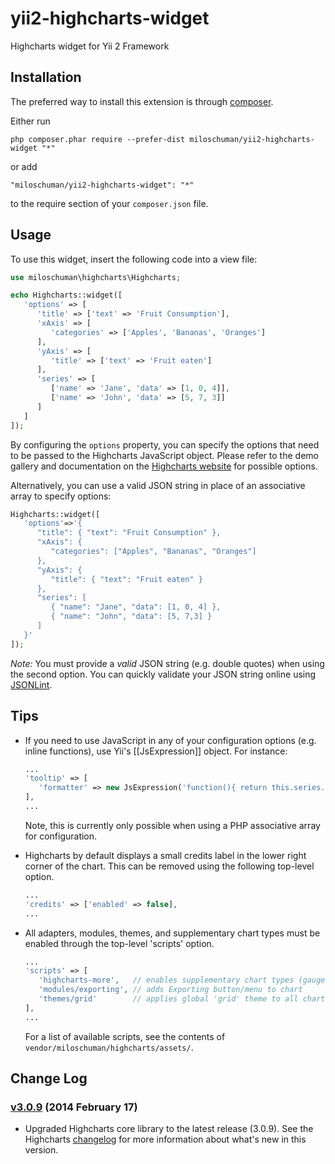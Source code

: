 yii2-highcharts-widget
======================

Highcharts widget for Yii 2 Framework


Installation
------------

The preferred way to install this extension is through [composer](http://getcomposer.org/download/).

Either run

```
php composer.phar require --prefer-dist miloschuman/yii2-highcharts-widget "*"
```

or add

```
"miloschuman/yii2-highcharts-widget": "*"
```

to the require section of your `composer.json` file.


Usage
-----

To use this widget, insert the following code into a view file:
```php
use miloschuman\highcharts\Highcharts;

echo Highcharts::widget([
   'options' => [
      'title' => ['text' => 'Fruit Consumption'],
      'xAxis' => [
         'categories' => ['Apples', 'Bananas', 'Oranges']
      ],
      'yAxis' => [
         'title' => ['text' => 'Fruit eaten']
      ],
      'series' => [
         ['name' => 'Jane', 'data' => [1, 0, 4]],
         ['name' => 'John', 'data' => [5, 7, 3]]
      ]
   ]
]);
```
By configuring the `options` property, you can specify the options that need to be passed to the Highcharts JavaScript object. Please refer to the demo gallery and documentation on the [Highcharts website](http://www.highcharts.com/) for possible options.

Alternatively, you can use a valid JSON string in place of an associative array to specify options:
```php
Highcharts::widget([
   'options'=>'{
      "title": { "text": "Fruit Consumption" },
      "xAxis": {
         "categories": ["Apples", "Bananas", "Oranges"]
      },
      "yAxis": {
         "title": { "text": "Fruit eaten" }
      },
      "series": [
         { "name": "Jane", "data": [1, 0, 4] },
         { "name": "John", "data": [5, 7,3] }
      ]
   }'
]);
```

*Note:* You must provide a *valid* JSON string (e.g. double quotes) when using the second option. You can quickly validate your JSON string online using [JSONLint](http://jsonlint.com/).


Tips
----

* If you need to use JavaScript in any of your configuration options (e.g. inline functions), use Yii's [[JsExpression]] object. For instance:

  ```php
  ...
  'tooltip' => [
     'formatter' => new JsExpression('function(){ return this.series.name; }')
  ],
  ...
  ```
  Note, this is currently only possible when using a PHP associative array for configuration.
* Highcharts by default displays a small credits label in the lower right corner of the chart. This can be removed using the following top-level option.

  ```php
  ...
  'credits' => ['enabled' => false],
  ...
  ```
* All adapters, modules, themes, and supplementary chart types must be enabled through the top-level 'scripts' option.

  ```php
  ...
  'scripts' => [
     'highcharts-more',   // enables supplementary chart types (gauge, arearange, columnrange, etc.)
     'modules/exporting', // adds Exporting button/menu to chart
     'themes/grid'        // applies global 'grid' theme to all charts
  ],
  ...
  ```
  For a list of available scripts, see the contents of `vendor/miloschuman/highcharts/assets/`.


Change Log
----------

### [v3.0.9](https://github.com/miloschuman/yii2-highcharts-widget/releases/tag/v3.0.9) (2014 February 17) ###
* Upgraded Highcharts core library to the latest release (3.0.9). See the Highcharts [changelog](http://highcharts.com/documentation/changelog "Changelog") for more information about what's new in this version.